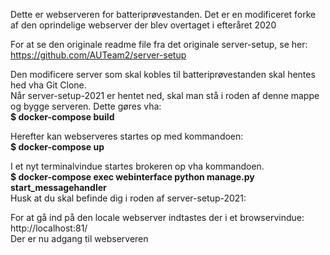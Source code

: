 Dette er webserveren for batteriprøvestanden.
Det er en modificeret forke af den oprindelige webserver der blev overtaget i efteråret 2020

For at se den originale readme file fra det originale server-setup, se her: <br>
https://github.com/AUTeam2/server-setup

Den modificere server som skal kobles til batteriprøvestanden skal hentes hed vha Git Clone. <br>
Når server-setup-2021 er hentet ned, skal man stå i roden af denne mappe og bygge serveren. 
Dette gøres vha: <br>
**$ docker-compose build**

Herefter kan webserveres startes op med kommandoen:  <br>
**$ docker-compose up**

I et nyt terminalvindue startes brokeren op vha kommandoen. <br>
**$ docker-compose exec webinterface python manage.py start_messagehandler**<br>
Husk at du skal befinde dig i roden af server-setup-2021:<br>


For at gå ind på den locale webserver indtastes der i et browservindue:<br>
http://localhost:81/ <br>
Der er nu adgang til webserveren
